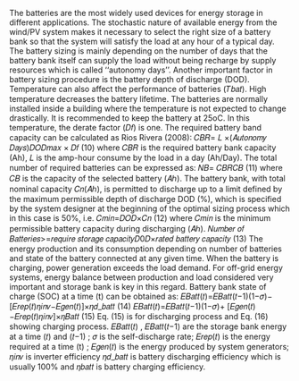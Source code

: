 The batteries are the most widely used devices for energy storage in different applications. The stochastic nature of available energy from the wind/PV system makes it necessary to select the right size of a battery bank so that the system will satisfy the load at any hour of a typical day. The battery sizing is mainly depending on the number of days that the battery bank itself can supply the load without being recharge by supply resources which is called ‘‘autonomy days’’. Another important factor in battery sizing procedure is the battery depth of discharge (DOD).
Temperature can also affect the performance of batteries (𝑇𝑏𝑎𝑡). High temperature decreases the battery lifetime. The batteries are normally installed inside a building where the temperature is not expected to change drastically. It is recommended to keep the battery at 25oC. In this temperature, the derate factor (𝐷𝑓) is one. The required battery band capacity can be calculated as Rios Rivera (2008): 𝐶𝐵𝑅= 𝐿 ×(𝐴𝑢𝑡𝑜𝑛𝑜𝑚𝑦 𝐷𝑎𝑦𝑠)𝐷𝑂𝐷𝑚𝑎𝑥 × 𝐷𝑓 (10)
where 𝐶𝐵𝑅 is the required battery bank capacity (Ah), 𝐿 is the amp-hour consume by the load in a day (Ah/Day). The total number of required batteries can be expressed as: 𝑁𝐵= 𝐶𝐵𝑅𝐶𝐵 (11)
where 𝐶𝐵 is the capacity of the selected battery (𝐴ℎ).
The battery bank, with total nominal capacity 𝐶𝑛(𝐴ℎ), is permitted to discharge up to a limit defined by the maximum permissible depth of discharge DOD (%), which is specified by the system designer at the beginning of the optimal sizing process which in this case is 50%, i.e.
𝐶𝑚𝑖𝑛=𝐷𝑂𝐷×𝐶𝑛 (12)
where 𝐶𝑚𝑖𝑛 is the minimum permissible battery capacity during discharging (𝐴ℎ). 𝑁𝑢𝑚𝑏𝑒𝑟 𝑜𝑓 𝐵𝑎𝑡𝑡𝑒𝑟𝑖𝑒𝑠>=𝑟𝑒𝑞𝑢𝑖𝑟𝑒 𝑠𝑡𝑜𝑟𝑎𝑔𝑒 𝑐𝑎𝑝𝑎𝑐𝑖𝑡𝑦𝐷0𝐷×𝑟𝑎𝑡𝑒𝑑 𝑏𝑎𝑡𝑡𝑒𝑟𝑦 𝑐𝑎𝑝𝑎𝑐𝑖𝑡𝑦 (13)
The energy production and its consumption depending on number of batteries and state of the battery connected at any given time. When the battery is charging, power generation exceeds the load demand. For off-grid energy systems, energy balance between production and load considered very important and storage bank is key in this regard. Battery bank state of charge (SOC) at a time (t) can be obtained as:
𝐸𝐵𝑎𝑡𝑡(𝑡)=𝐸𝐵𝑎𝑡𝑡(𝑡−1)(1−𝜎)− [𝐸𝑟𝑒𝑝(𝑡)𝜂𝑖𝑛𝑣−𝐸𝑔𝑒𝑛(𝑡)]×𝜂𝑑_𝑏𝑎𝑡𝑡 (14)
𝐸𝐵𝑎𝑡𝑡(𝑡)=𝐸𝐵𝑎𝑡𝑡(𝑡−1)(1−𝜎)+ [𝐸𝑔𝑒𝑛(𝑡)−𝐸𝑟𝑒𝑝(𝑡)𝜂𝑖𝑛𝑣]×𝜂𝐵𝑎𝑡𝑡 (15)
Eq. (15) is for discharging process and Eq. (16) showing charging process. 𝐸𝐵𝑎𝑡𝑡(𝑡) , 𝐸𝐵𝑎𝑡𝑡(𝑡−1) are the storage bank energy at a time (𝑡) and (𝑡−1) ; 𝜎 is the self-discharge rate; 𝐸𝑟𝑒𝑝(𝑡) is the energy required at a time (t) ; 𝐸𝑔𝑒𝑛(𝑡) is the energy produced by system generators; 𝜂𝑖𝑛𝑣 is inverter efficiency 𝜂𝑑_𝑏𝑎𝑡𝑡 is battery discharging efficiency which is usually 100% and 𝜂𝑏𝑎𝑡𝑡 is battery charging efficiency.
